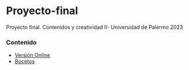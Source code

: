 # Proyecto-final
Proyecto final. Contenidos y creatividad II- Universidad de Palermo 2023

### Contenido
- <a href='https://fernandalagiglia.github.io/Proyecto-final/' target="_blank"> Versión Online </a> <br>
- <a href='https://www.figma.com/proto/JnHo3wq5tpXwGy6RFBdmhN/Landing-Page?type=design&node-id=201-230&scaling=contain&page-id=201%3A38' target="_blank">Bocetos </a>
